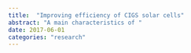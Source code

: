 ```yaml
---
title:  "Improving efficiency of CIGS solar cells"
abstract: "A main characteristics of "
date: 2017-06-01
categories: "research"
---
```




